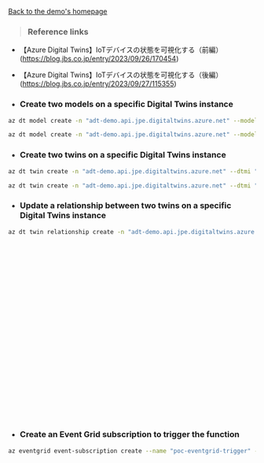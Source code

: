 
[Back to the demo's homepage](../../IoTDigitalTwinDemo.md#-azure-digital-twins-)

> ### Reference links
- 【Azure Digital Twins】IoTデバイスの状態を可視化する（前編）<br>
(https://blog.jbs.co.jp/entry/2023/09/26/170454)<br>

- 【Azure Digital Twins】IoTデバイスの状態を可視化する（後編）<br>
(https://blog.jbs.co.jp/entry/2023/09/27/115355)<br>


- ### Create two models on a specific Digital Twins instance 
```bash
az dt model create -n "adt-demo.api.jpe.digitaltwins.azure.net" --models /Volumes/ExtraDisk/Github/AzureDoc/TechTips/articles/IoTRef/Models-Twins/Room.json
```

```bash
az dt model create -n "adt-demo.api.jpe.digitaltwins.azure.net" --models /Volumes/ExtraDisk/Github/AzureDoc/TechTips/articles/IoTRef/Models-Twins/Thermostat.json
```

- ### Create two twins on a specific Digital Twins instance
```bash
az dt twin create -n "adt-demo.api.jpe.digitaltwins.azure.net" --dtmi "dtmi:sample:room;2" --twin-id room
```

```bash
az dt twin create -n "adt-demo.api.jpe.digitaltwins.azure.net" --dtmi "dtmi:sample:DigitalTwins:thermostat;1" --twin-id thermostat
```

- ### Update a relationship between two twins on a specific Digital Twins instance
```bash
az dt twin relationship create -n "adt-demo.api.jpe.digitaltwins.azure.net" --relationship-id room --relationship contains --twin-id room --target thermostat
```


<br>
<br>
<br>
<br>
<br>
<br>
<br>
<br>
<br>
<br>
<br>
<br>
<br>
<br>
<br>
<br>
<br>
<br>
<br>
<br>
<br>

- ### Create an Event Grid subscription to trigger the function
```bash
az eventgrid event-subscription create --name "poc-eventgrid-trigger" --event-delivery-schema eventgridschema --source-resource-id /subscriptions/XXXXXXX-XXXX-XXXX-XXXX-9fdc6d9942e2/resourceGroups/poc-iot-digital-twin/providers/Microsoft.Devices/IotHubs/poc-iothub-kaneshiro --included-event-types Microsoft.Devices.DeviceTelemetry --endpoint-type azurefunction --endpoint /subscriptions/XXXXXXX-XXXX-XXXX-XXXX-9fdc6d9942e2/resourceGroups/poc-iot-digital-twin/providers/Microsoft.Web/sites/poc-iothub-to-dt-trial/functions/ProcessHubToDTEvents
```
